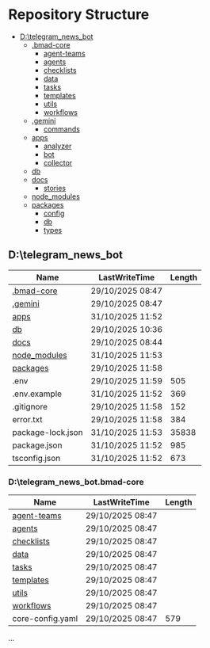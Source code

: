 # Repository Structure

*   [D:\telegram_news_bot](#dtelegram_news_bot)
    *   [.bmad-core](#dtelegram_news_botbmad-core)
        *   [agent-teams](#dtelegram_news_botbmad-coreagent-teams)
        *   [agents](#dtelegram_news_botbmad-coreagents)
        *   [checklists](#dtelegram_news_botbmad-corechecklists)
        *   [data](#dtelegram_news_botbmad-coredata)
        *   [tasks](#dtelegram_news_botbmad-coretasks)
        *   [templates](#dtelegram_news_botbmad-coretemplates)
        *   [utils](#dtelegram_news_botbmad-coreutils)
        *   [workflows](#dtelegram_news_botbmad-coreworkflows)
    *   [.gemini](#dtelegram_news_botgemini)
        *   [commands](#dtelegram_news_botgeminicoomands)
    *   [apps](#dtelegram_news_botapps)
        *   [analyzer](#dtelegram_news_botappsanalyzer)
        *   [bot](#dtelegram_news_botappsbot)
        *   [collector](#dtelegram_news_botappscollector)
    *   [db](#dtelegram_news_botdb)
    *   [docs](#dtelegram_news_botdocs)
        *   [stories](#dtelegram_news_botdocsstories)
    *   [node_modules](#dtelegram_news_botnode_modules)
    *   [packages](#dtelegram_news_botpackages)
        *   [config](#dtelegram_news_botpackagesconfig)
        *   [db](#dtelegram_news_botpackagesdb)
        *   [types](#dtelegram_news_botpackagestypes)

<a name="dtelegram_news_bot"></a>
## D:\telegram_news_bot

| Name | LastWriteTime | Length |
| --- | --- | --- |
| [.bmad-core](#dtelegram_news_botbmad-core) | 29/10/2025 08:47 | |
| [.gemini](#dtelegram_news_botgemini) | 29/10/2025 08:47 | |
| [apps](#dtelegram_news_botapps) | 31/10/2025 11:52 | |
| [db](#dtelegram_news_botdb) | 29/10/2025 10:36 | |
| [docs](#dtelegram_news_botdocs) | 29/10/2025 08:44 | |
| [node_modules](#dtelegram_news_botnode_modules) | 31/10/2025 11:53 | |
| [packages](#dtelegram_news_botpackages) | 29/10/2025 11:58 | |
| .env | 29/10/2025 11:59 | 505 |
| .env.example | 31/10/2025 11:52 | 369 |
| .gitignore | 29/10/2025 11:58 | 152 |
| error.txt | 29/10/2025 11:58 | 384 |
| package-lock.json | 31/10/2025 11:53 | 35838 |
| package.json | 31/10/2025 11:52 | 985 |
| tsconfig.json | 31/10/2025 11:52 | 673 |

<a name="dtelegram_news_botbmad-core"></a>
### D:\telegram_news_bot\.bmad-core

| Name | LastWriteTime | Length |
| --- | --- | --- |
| [agent-teams](#dtelegram_news_botbmad-coreagent-teams) | 29/10/2025 08:47 | |
| [agents](#dtelegram_news_botbmad-coreagents) | 29/10/2025 08:47 | |
| [checklists](#dtelegram_news_botbmad-corechecklists) | 29/10/2025 08:47 | |
| [data](#dtelegram_news_botbmad-coredata) | 29/10/2025 08:47 | |
| [tasks](#dtelegram_news_botbmad-coretasks) | 29/10/2025 08:47 | |
| [templates](#dtelegram_news_botbmad-coretemplates) | 29/10/2025 08:47 | |
| [utils](#dtelegram_news_botbmad-coreutils) | 29/10/2025 08:47 | |
| [workflows](#dtelegram_news_botbmad-coreworkflows) | 29/10/2025 08:47 | |
| core-config.yaml | 29/10/2025 08:47 | 579 |
...